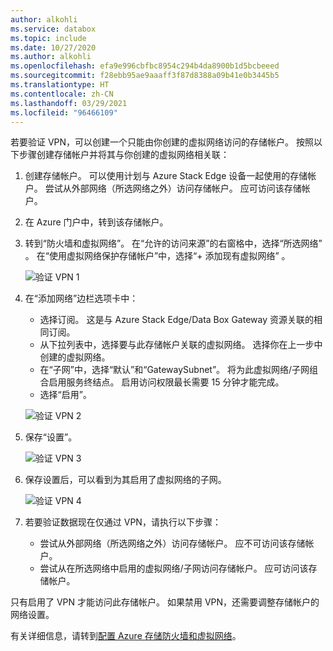 ```yaml
---
author: alkohli
ms.service: databox
ms.topic: include
ms.date: 10/27/2020
ms.author: alkohli
ms.openlocfilehash: efa9e996cbfbc8954c294b4da8900b1d5bcbeeed
ms.sourcegitcommit: f28ebb95ae9aaaff3f87d8388a09b41e0b3445b5
ms.translationtype: HT
ms.contentlocale: zh-CN
ms.lasthandoff: 03/29/2021
ms.locfileid: "96466109"
---
```

若要验证 VPN，可以创建一个只能由你创建的虚拟网络访问的存储帐户。 按照以下步骤创建存储帐户并将其与你创建的虚拟网络相关联：

1. 创建存储帐户。 可以使用计划与 Azure Stack Edge 设备一起使用的存储帐户。 尝试从外部网络（所选网络之外）访问存储帐户。 应可访问该存储帐户。
2. 在 Azure 门户中，转到该存储帐户。 
3. 转到“防火墙和虚拟网络”。 在“允许的访问来源”的右窗格中，选择“所选网络” 。 在“使用虚拟网络保护存储帐户”中，选择“+ 添加现有虚拟网络” 。

    ![验证 VPN 1](../articles/databox-online/media/azure-stack-edge-pro-r-configure-vpn-powershell/verify-vpn-1.png)

4. 在“添加网络”边栏选项卡中：

    - 选择订阅。 这是与 Azure Stack Edge/Data Box Gateway 资源关联的相同订阅。 
    - 从下拉列表中，选择要与此存储帐户关联的虚拟网络。 选择你在上一步中创建的虚拟网络。
    - 在“子网”中，选择“默认”和“GatewaySubnet”。 将为此虚拟网络/子网组合启用服务终结点。 启用访问权限最长需要 15 分钟才能完成。
    - 选择“启用”。

    ![验证 VPN 2](../articles/databox-online/media/azure-stack-edge-pro-r-configure-vpn-powershell/verify-vpn-2.png)
    
4. 保存“设置”。

    ![验证 VPN 3](../articles/databox-online/media/azure-stack-edge-pro-r-configure-vpn-powershell/verify-vpn-3.png)

5. 保存设置后，可以看到为其启用了虚拟网络的子网。

    ![验证 VPN 4](../articles/databox-online/media/azure-stack-edge-pro-r-configure-vpn-powershell/verify-vpn-4.png)

5. 若要验证数据现在仅通过 VPN，请执行以下步骤： 
    - 尝试从外部网络（所选网络之外）访问存储帐户。 应不可访问该存储帐户。 
    - 尝试从在所选网络中启用的虚拟网络/子网访问存储帐户。 应可访问该存储帐户。 
 
只有启用了 VPN 才能访问此存储帐户。 如果禁用 VPN，还需要调整存储帐户的网络设置。 

有关详细信息，请转到[配置 Azure 存储防火墙和虚拟网络](../articles/storage/common/storage-network-security.md)。 


